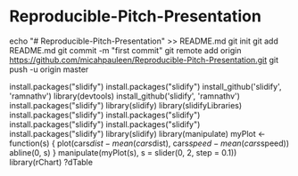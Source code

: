# Reproducible-Pitch-Presentation

echo "# Reproducible-Pitch-Presentation" >> README.md
git init
git add README.md
git commit -m "first commit"
git remote add origin https://github.com/micahpauleen/Reproducible-Pitch-Presentation.git
git push -u origin master


install.packages("slidify")
install.packages("slidify")
install_github('slidify', 'ramnathv')
library(devtools)
install_github('slidify', 'ramnathv')
install.packages("slidify")
library(slidify)
library(slidifyLibraries)
install.packages("slidify")
install.packages("slidify")
install.packages("slidify")
install.packages("slidify")
install.packages("slidify")
library(slidify)
library(manipulate)
myPlot <- function(s) {
plot(cars$dist - mean(cars$dist), cars$speed - mean(cars$speed))
abline(0, s)
}
manipulate(myPlot(s), s = slider(0, 2, step = 0.1))
library(rChart)
?dTable
